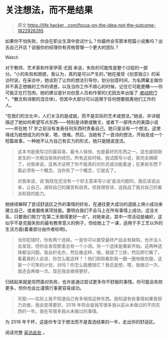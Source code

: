 # 关注想法，而不是结果

> 原文:[https://life hacker . com/focus-on-the-idea-not-the-outcome-1822926265](https://lifehacker.com/focus-on-the-idea-not-the-outcome-1822926265)

如果你不怕失败，你会在职业生涯中尝试什么？你最终会写那本短篇小说集吗？出去自己开店？说服你的经理你有资格管理一个更大的团队？

Watch

对于教师、艺术家和作家伊芙·尤因 来说，失败的可能性是整个过程的一部分。“小的失败和困惑，我认为，真的是可以产生的，”她在接受《创意独立》的采访时说，在采访中，她谈到了让你的想法引导你，划分创意时间，为名牌雇主做你并不真正想做的工作的诱惑，以及当你工作不顺心的时候，记住它可能更糟——你可能正在打包肉。她的建议是针对创意人员和作家的(尤因去年出版了 [*电动拱门*](https://www.amazon.com/Electric-Arches-Eve-L-Ewing/dp/1608468569?asc_campaign=InlineText&asc_refurl=https://lifehacker.com/focus-on-the-idea-not-the-outcome-1822926265&asc_source=&tag=kinjalifehackerlink-20) *，*散文和诗歌的混合体)，但其中大部分可以适用于任何想要脱离他们工作的人。

“在我们的文化中，人们关注的是成就，而不是实际的艺术或想法，”她说，并详细描述了她如何希望写点东西——特别是诗歌或散文，或者下一部伟大的美国小说——并在她 17 岁之前没有发表任何东西时责备自己。她只是没有一个想法，这使得成为她想成为的作家，嗯，很难。然后，当她有了一首诗的想法，开始变成一个短篇故事，一种她不认为自己有实力的形式，她只是随波逐流。

> 这本书是我写过的最容易、最令人愉快、也是最好的东西之一。这也是刚刚发生的一次相当愉快的经历。所有这些时候，我试图写小说，我完全搞砸了。对我来说，这再次证明了你不能真的对形式或功能着迷；在某些东西下面必须有一个概念。当你有了一个概念，它就去了。
> 
> 对我来说，说‘我现在还没有一个好主意来写小说’是没问题的，我应该说出来，让自己，减轻自己的痛苦和自责。但我很惊讶，这挑战了我对自己的看法和我的能力。

她继续解释了尝试舒适区之外的事情的好处，在通往更大成功的道路上用小成功来建立自己，或者磨练某项技能。要明白我们不会马上在所有事情上成功，这没关系，只要我们努力“在第二天做得更好一点”。对她来说，其中一项活动是编织，这似乎不是克服失败的最有教育意义的例子，但给她上了一课，适用于手工艺以外的生活方面(着重部分由作者标明)。

> 当你犯错时，你有两个选择。一是你可以接受最终产品会有缺陷，也许没人会发现，但你会发现那里总有一个小洞。另一个选择是重新开始。这两种选择都没问题。我会织毛衣，然后像这样，哦，我错了三排，然后把它撕了。看着我的人会说，你怎么能这样？！他们刚刚看到我一圈一圈地做衣服，这是一个可笑的计划，对吗？你怎么能撤销它？我总是想，嗯，我做过一次，我还会再做一次。现在我会做得更好。

归结起来就是坦然面对失败，也许是通过尝试更多你不舒服的事情。你可能会失败更多，但你也会比谨慎行事更容易成功。

> 天赋——实际上我不知道自己有多相信这种东西。我知道有些事情如果我努力去做，我会变得更好。2018 年将会是我写很多我以前从未做过的不同东西的一年。我在写很多我从未做过的事情。

为 2018 年干杯，这是你专注于想法而不是首选结果的一年，走出你的舒适区。

阅读完整 [采访此处](https://thecreativeindependent.com/people/eve-ewing-on-challenging-your-own-ideas-of-failure/) 。